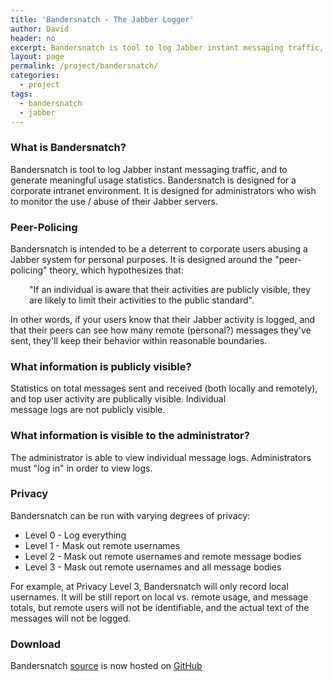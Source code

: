 ```yaml
---
title: 'Bandersnatch - The Jabber Logger'
author: David
header: no
excerpt: Bandersnatch is tool to log Jabber instant messaging traffic, and to generate meaningful usage statistics. Bandersnatch is designed for a corporate intranet environment. It is designed for administrators who wish to monitor the use / abuse of their Jabber servers.
layout: page
permalink: /project/bandersnatch/
categories:
  - project
tags:
  - bandersnatch
  - jabber
---
```

### What is Bandersnatch?

Bandersnatch is tool to log Jabber instant messaging traffic, and to generate meaningful usage statistics. Bandersnatch is designed for a corporate intranet environment. It is designed for administrators who wish to monitor the use / abuse of their Jabber servers.

### Peer-Policing

Bandersnatch is intended to be a deterrent to corporate users abusing a Jabber system for personal purposes. It is designed around the "peer-policing" theory, which hypothesizes that:

<p style="padding-left: 30px;">
  "If an individual is aware that their activities are publicly visible, they are likely to limit their activities to the public standard".
</p>

In other words, if your users know that their Jabber activity is logged, and that their peers can see how many remote (personal?) messages they've sent, they'll keep their behavior within reasonable boundaries.

### What information is publicly visible?

Statistics on total messages sent and received (both locally and remotely), and top user activity are publically visible. Individual  
message logs are not publicly visible.

### What information is visible to the administrator?

The administrator is able to view individual message logs. Administrators must "log in" in order to view logs.

### Privacy

Bandersnatch can be run with varying degrees of privacy:

  * Level 0 - Log everything
  * Level 1 - Mask out remote usernames
  * Level 2 - Mask out remote usernames and remote message bodies
  * Level 3 - Mask out remote usernames and all message bodies

For example, at Privacy Level 3, Bandersnatch will only record local usernames. It will be still report on local vs. remote usage, and message totals, but remote users will not be identifiable, and the actual text of the messages will not be logged.

### Download

Bandersnatch [source][1] is now hosted on <a title="GitHub" href="https://github.com/funkypenguin/bandersnatch" target="_blank">GitHub</a>

 [1]: https://github.com/funkypenguin/bandersnatch "source"
